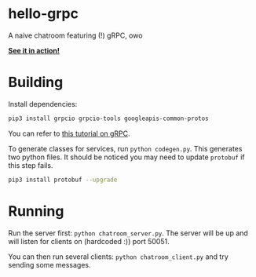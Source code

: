# hello-grpc
A naive chatroom featuring (!) gRPC, owo

[**See it in action!**](https://imgur.com/C6rZUYN)

# Building

Install dependencies:

```bash
pip3 install grpcio grpcio-tools googleapis-common-protos
```

You can refer to [this tutorial on gRPC](https://grpc.io/docs/quickstart/python.html).

To generate classes for services, run `python codegen.py`. This generates two python files. It should be noticed you may need to update `protobuf` if this step fails.

```bash
pip3 install protobuf --upgrade
```

# Running

Run the server first: `python chatroom_server.py`. The server will be up and will listen for clients on (hardcoded :)) port 50051.

You can then run several clients: `python chatroom_client.py` and try sending some messages.
